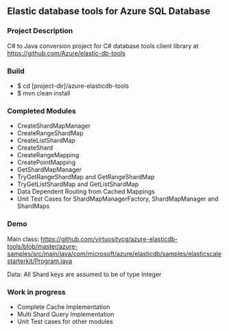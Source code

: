 ## Elastic database tools for Azure SQL Database

### Project Description
C# to Java conversion project for C# database tools client library at https://github.com/Azure/elastic-db-tools

### Build
* $ cd [project-dir]/azure-elasticdb-tools
* $ mvn clean install

### Completed Modules
* CreateShardMapManager
* CreateRangeShardMap
* CreateListShardMap
* CreateShard
* CreateRangeMapping
* CreatePointMapping
* GetShardMapManager
* TryGetRangeShardMap and GetRangeShardMap
* TryGetListShardMap and GetListShardMap
* Data Dependent Routing from Cached Mappings
* Unit Test Cases for ShardMapManagerFactory, ShardMapManager and ShardMaps

### Demo
Main class:
https://github.com/virtuositycg/azure-elasticdb-tools/blob/master/azure-samples/src/main/java/com/microsoft/azure/elasticdb/samples/elasticscalestarterkit/Program.java

Data: All Shard keys are assumed to be of type Integer

### Work in progress
* Complete Cache Implementation
* Multi Shard Query Implementation
* Unit Test cases for other modules